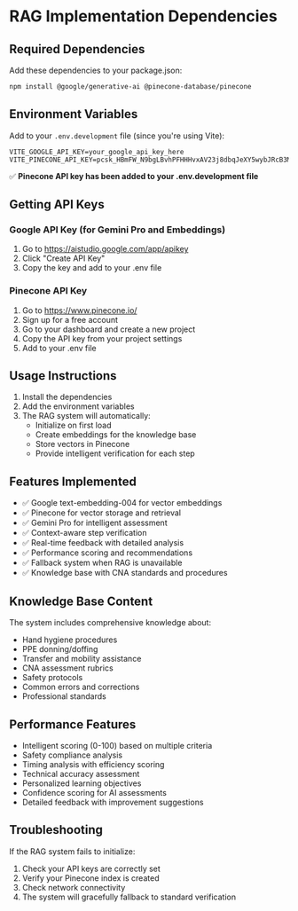 # RAG Implementation Dependencies

## Required Dependencies

Add these dependencies to your package.json:

```bash
npm install @google/generative-ai @pinecone-database/pinecone
```

## Environment Variables

Add to your `.env.development` file (since you're using Vite):

```env
VITE_GOOGLE_API_KEY=your_google_api_key_here
VITE_PINECONE_API_KEY=pcsk_HBmFW_N9bgLBvhPFHHHvxAV23j8dbqJeXY5wybJRcB3MWLQp5L8wS48AfDHtKm8mYMnQG
```

✅ **Pinecone API key has been added to your .env.development file**

## Getting API Keys

### Google API Key (for Gemini Pro and Embeddings)
1. Go to https://aistudio.google.com/app/apikey
2. Click "Create API Key"
3. Copy the key and add to your .env file

### Pinecone API Key
1. Go to https://www.pinecone.io/
2. Sign up for a free account
3. Go to your dashboard and create a new project
4. Copy the API key from your project settings
5. Add to your .env file

## Usage Instructions

1. Install the dependencies
2. Add the environment variables
3. The RAG system will automatically:
   - Initialize on first load
   - Create embeddings for the knowledge base
   - Store vectors in Pinecone
   - Provide intelligent verification for each step

## Features Implemented

- ✅ Google text-embedding-004 for vector embeddings
- ✅ Pinecone for vector storage and retrieval
- ✅ Gemini Pro for intelligent assessment
- ✅ Context-aware step verification
- ✅ Real-time feedback with detailed analysis
- ✅ Performance scoring and recommendations
- ✅ Fallback system when RAG is unavailable
- ✅ Knowledge base with CNA standards and procedures

## Knowledge Base Content

The system includes comprehensive knowledge about:
- Hand hygiene procedures
- PPE donning/doffing
- Transfer and mobility assistance
- CNA assessment rubrics
- Safety protocols
- Common errors and corrections
- Professional standards

## Performance Features

- Intelligent scoring (0-100) based on multiple criteria
- Safety compliance analysis
- Timing analysis with efficiency scoring
- Technical accuracy assessment
- Personalized learning objectives
- Confidence scoring for AI assessments
- Detailed feedback with improvement suggestions

## Troubleshooting

If the RAG system fails to initialize:
1. Check your API keys are correctly set
2. Verify your Pinecone index is created
3. Check network connectivity
4. The system will gracefully fallback to standard verification